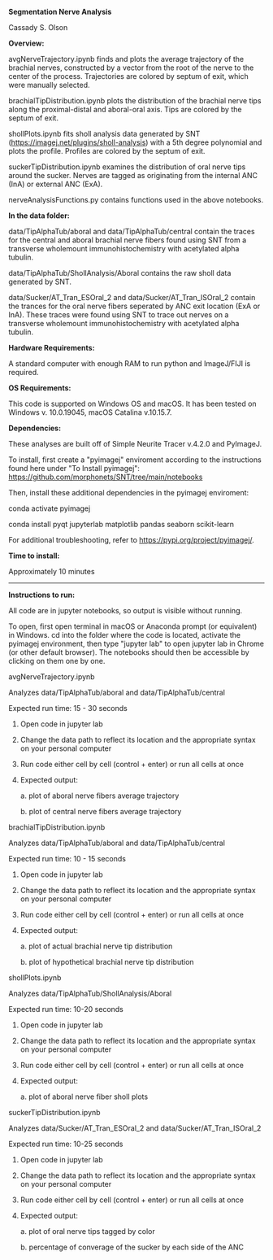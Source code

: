 **Segmentation Nerve Analysis**

Cassady S. Olson

**Overview:**

avgNerveTrajectory.ipynb finds and plots the average trajectory of the brachial nerves, constructed by a vector from the root of the nerve to the center of the process. Trajectories are colored by septum of exit, which were manually selected.

brachialTipDistribution.ipynb plots the distribution of the brachial nerve tips along the proximal-distal and aboral-oral axis. Tips are colored by the septum of exit. 

shollPlots.ipynb fits sholl analysis data generated by SNT (https://imagej.net/plugins/sholl-analysis) with a 5th degree polynomial and plots the profile. Profiles are colored by the septum of exit. 

suckerTipDistribution.ipynb examines the distribution of oral nerve tips around the sucker. Nerves are tagged as originating from the internal ANC (InA) or external ANC (ExA). 

nerveAnalysisFunctions.py contains functions used in the above notebooks. 

**In the data folder:**

data/TipAlphaTub/aboral and data/TipAlphaTub/central contain the traces for the central and aboral brachial nerve fibers found using SNT from a transverse wholemount immunohistochemistry with acetylated alpha tubulin. 

data/TipAlphaTub/ShollAnalysis/Aboral contains the raw sholl data generated by SNT. 

data/Sucker/AT_Tran_ESOral_2 and data/Sucker/AT_Tran_ISOral_2 contain the trances for the oral nerve fibers seperated by ANC exit location (ExA or InA). These traces were found using SNT to trace out nerves on a transverse wholemount immunohistochemistry with acetylated alpha tubulin. 

**Hardware Requirements:** 

A standard computer with enough RAM to run python and ImageJ/FIJI is required. 
 
**OS Requirements:**

This code is supported on Windows OS and macOS. 
It has been tested on Windows v. 10.0.19045, macOS Catalina v.10.15.7.

**Dependencies:**

These analyses are built off of Simple Neurite Tracer v.4.2.0 and PyImageJ. 

To install, first create a "pyimagej" enviroment according to the instructions found here under "To Install pyimagej":
https://github.com/morphonets/SNT/tree/main/notebooks

Then, install these additional dependencies in the pyimagej enviroment:

conda activate pyimagej

conda install pyqt jupyterlab matplotlib pandas seaborn scikit-learn

For additional troubleshooting, refer to https://pypi.org/project/pyimagej/. 
 
**Time to install:**

Approximately 10 minutes
**************************************************
**Instructions to run:**

All code are in jupyter notebooks, so output is visible without running. 

To open, first open terminal in macOS or Anaconda prompt (or equivalent) in Windows. cd into the folder where the code is located, activate the pyimagej environment, then type "jupyter lab" to open jupyter lab in Chrome (or other default browser). The notebooks should then be accessible by clicking on them one by one. 

avgNerveTrajectory.ipynb 

Analyzes data/TipAlphaTub/aboral and data/TipAlphaTub/central

Expected run time: 15 - 30 seconds

1. Open code in jupyter lab
2. Change the data path to reflect its location and the appropriate syntax on your personal computer 
3. Run code either cell by cell (control + enter) or run all cells at once
4. Expected output:
   
	a. plot of aboral nerve fibers average trajectory

	b. plot of central nerve fibers average trajectory 

brachialTipDistribution.ipynb

Analyzes data/TipAlphaTub/aboral and data/TipAlphaTub/central

Expected run time: 10 - 15 seconds

1. Open code in jupyter lab
2. Change the data path to reflect its location and the appropriate syntax on your personal computer 
3. Run code either cell by cell (control + enter) or run all cells at once
4. Expected output:
   
	a. plot of actual brachial nerve tip distribution

	b. plot of hypothetical brachial nerve tip distribution

	
shollPlots.ipynb 

Analyzes data/TipAlphaTub/ShollAnalysis/Aboral

Expected run time: 10-20 seconds

1. Open code in jupyter lab
2. Change the data path to reflect its location and the appropriate syntax on your personal computer 
3. Run code either cell by cell (control + enter) or run all cells at once
4. Expected output:
   
	a. plot of aboral nerve fiber sholl plots 

suckerTipDistribution.ipynb

Analyzes data/Sucker/AT_Tran_ESOral_2 and data/Sucker/AT_Tran_ISOral_2 

Expected run time: 10-25 seconds

1. Open code in jupyter lab
2. Change the data path to reflect its location and the appropriate syntax on your personal computer 
3. Run code either cell by cell (control + enter) or run all cells at once
4. Expected output:
   
	a. plot of oral nerve tips tagged by color

	b. percentage of converage of the sucker by each side of the ANC 
